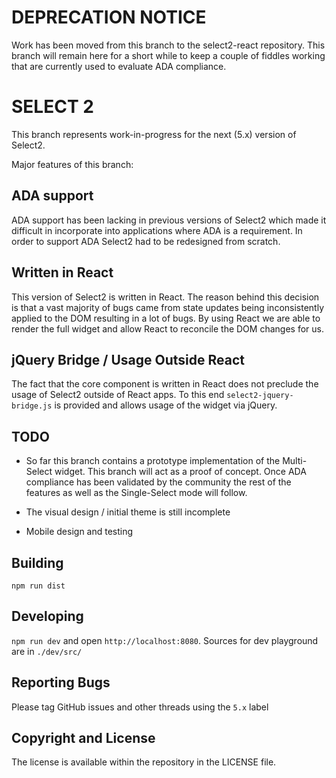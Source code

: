 DEPRECATION NOTICE
==================
Work has been moved from this branch to the select2-react repository. This branch will remain here for a short while to keep a couple of fiddles working that are currently used to evaluate ADA compliance.


SELECT 2
========

This branch represents work-in-progress for the next (5.x) version of Select2.

Major features of this branch:

ADA support
-----------
ADA support has been lacking in previous versions of Select2 which made it difficult in incorporate into applications 
where ADA is a requirement. In order to support ADA Select2 had to be redesigned from scratch.

Written in React
----------------
This version of Select2 is written in React. The reason behind this decision is that a vast majority of bugs came from
state updates being inconsistently applied to the DOM resulting in a lot of bugs. By using React we are able to render
the full widget and allow React to reconcile the DOM changes for us.

jQuery Bridge / Usage Outside React
-----------------------------------
The fact that the core component is written in React does not preclude the usage of Select2 outside of React apps. To
this end `select2-jquery-bridge.js` is provided and allows usage of the widget via jQuery. 

TODO
----
* So far this branch contains a prototype implementation of the Multi-Select widget. This branch will act as a proof of
concept. Once ADA compliance has been validated by the community the rest of the features as well as the 
Single-Select mode will follow.

* The visual design / initial theme is still incomplete

* Mobile design and testing

Building
--------
`npm run dist`

Developing
----------
`npm run dev` and open `http://localhost:8080`.
Sources for dev playground are in `./dev/src/`

Reporting Bugs
--------------
Please tag GitHub issues and other threads using the `5.x` label

Copyright and License
---------------------
The license is available within the repository in the LICENSE file.




